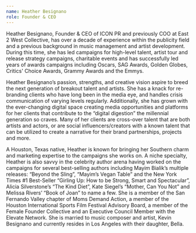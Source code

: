 ```yaml
---
name: Heather Besignano
role: Founder & CEO
---
```


Heather Besignano, Founder & CEO of ICON PR and previously COO at East 2 West Collective, has over a decade of experience within the publicity field and a previous background in music management and artist development. During this time, she has led campaigns for high-level talent, artist tour and release strategy campaigns, charitable events and has successfully led years of awards campaigns including Oscars, SAG Awards, Golden Globes, Critics' Choice Awards, Grammy Awards and the Emmys.

Heather Besignano’s passion, strengths, and creative vision aspire to breed the next generation of breakout talent and artists. She has a knack for re-branding clients who have long been in the media eye, and handles crisis communication of varying levels regularly. Additionally, she has grown with the ever-changing digital space creating media opportunities and platforms for her clients that contribute to the “digital digestion” the millennial generation so craves. Many of her clients are cross-over talent that are both artists and actors, or are social influencers/creators with a known talent that can be utilized to create a narrative for their brand partnerships, projects and more.

A Houston, Texas native, Heather is known for bringing her Southern charm and marketing expertise to the campaigns she works on. A niche specialty, Heather is also savvy in the celebrity author arena having worked on the campaigns for several best-selling authors including Mayim Bialik’s multiple releases: “Beyond the Sling”, “Mayim’s Vegan Table” and the New York Times #1 Best-Seller “Girling Up: How to be Strong, Smart and Spectacular”, Alicia Silverstone’s “The Kind Diet”, Kate Siegel’s “Mother, Can You Not” and Melissa Rivers’ “Book of Joan” to name a few. She is a member of the San Fernando Valley chapter of Moms Demand Action, a member of the Houston International Sports Film Festival Advisory Board, a member of the Female Founder Collective and an Executive Council Member with the Elevate Network. She is married to music composer and artist, Kevin Besignano and currently resides in Los Angeles with their daughter, Bella.
